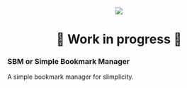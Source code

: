 <div align="center">
  <img src="https://i.postimg.cc/MTrYYV9T/sbm-banner.png">
</div>

<div align="center">
  <h1>🚧 Work in progress 🚧</h1>
</div>

### SBM or Simple Bookmark Manager
A simple bookmark manager for slimplicity.
